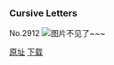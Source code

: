 ### Cursive Letters
No.2912
![图片不见了~~~](https://imgs.xkcd.com/comics/cursive_letters.png)

[原址](https://xkcd.com//2912) [下载](https://imgs.xkcd.com/comics/cursive_letters.png)


